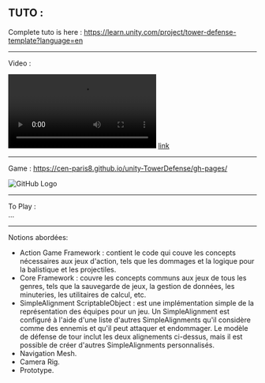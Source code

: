 ## TUTO :

Complete tuto is here :
https://learn.unity.com/project/tower-defense-template?language=en


***
Video :

![GitHub Logo](TowerDefense.mp4)
[link](https://drive.google.com/open?id=16Jn1b1LqJ3PtTR6yZSTad7mvcyAGyw64 "Tower Defense")


***
Game :
https://cen-paris8.github.io/unity-TowerDefense/gh-pages/

![GitHub Logo](...)
***
To Play :  
... 
	
***

Notions abordées:
* Action Game Framework : contient le code qui couve les concepts nécessaires aux jeux d'action, tels que les dommages et la logique pour la balistique et les projectiles.
* Core Framework : couvre les concepts communs aux jeux de tous les genres, tels que la sauvegarde de jeux, la gestion de données, les minuteries, les utilitaires de calcul, etc.
* SimpleAlignment ScriptableObject : est une implémentation simple de la représentation des équipes pour un jeu. Un SimpleAlignment est configuré à l'aide d'une liste d'autres SimpleAlignments qu'il considère comme des ennemis et qu'il peut attaquer et endommager. Le modèle de défense de tour inclut les deux alignements ci-dessus, mais il est possible de créer d'autres SimpleAlignments personnalisés.
* Navigation Mesh.
* Camera Rig.
* Prototype.



